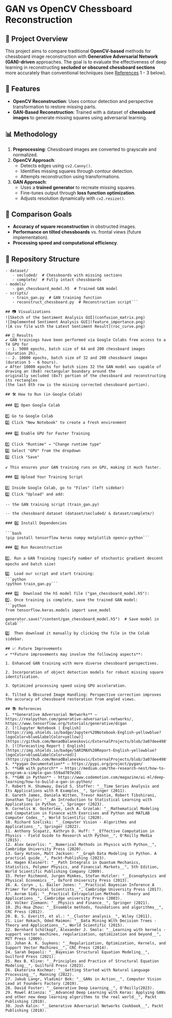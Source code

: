 # GAN vs OpenCV Chessboard Reconstruction

## 📌 Project Overview
This project aims to compare traditional **OpenCV-based** methods for chessboard image reconstruction with
**Generative Adversarial Network (GAN)-driven** approaches. The goal is to evaluate the effectiveness of deep learning 
in reconstructing **secluded or obscured chessboard sections** more accurately than conventional techniques 
(see [References](https://github.com/NenadBalaneskovic/ExternalProjects/tree/main/SARIMAX_Forecasting#-references) 1 - 3 below).

## 🚀 Features
- **OpenCV Reconstruction**: Uses contour detection and perspective transformation to restore missing parts.
- **GAN-Based Reconstruction**: Trained with a dataset of **chessboard images** to generate missing squares using adversarial learning.

## 📊 Methodology
1. **Preprocessing**: Chessboard images are converted to grayscale and normalized.
2. **OpenCV Approach**:
   - Detects edges using `cv2.Canny()`.
   - Identifies missing squares through contour detection.
   - Attempts reconstruction using transformations.
3. **GAN Approach**:
   - Uses a **trained generator** to recreate missing squares.
   - Fine-tunes output through **loss function optimization**.
   - Adjusts resolution dynamically with `cv2.resize()`.

## 🔬 Comparison Goals
- **Accuracy of square reconstruction** in obstructed images.
- **Performance on tilted chessboards** vs. frontal views (future implementation).
- **Processing speed and computational efficiency**.

## 📂 Repository Structure
```plaintext
- dataset/
   - secluded/  # Chessboards with missing sections
   - complete/  # Fully intact chessboards
- models/
   - gan_chessboard_model.h5  # Trained GAN model
- scripts/
   - train_gan.py  # GAN training function
   - reconstruct_chessboard.py  # Reconstruction script```
   
## 📷 Visualizations
![Sketch of the Sentiment Analysis GUI](confusion_matrix.png)  
![Implemented Sentiment Analysis GUI](feature_importance.png)  
![A csv file with the Latest Sentiment Result](roc_curve.png)  

## 🚀 Results  
✔ GAN trainings have been performed via Google Colabs free access to a T4 GPU for  
-- 1. 5000 epochs, batch size of 64 and 200 chessboard images (duration 2h),
-- 2. 10000 epochs, batch size of 32 and 200 chessboard images (duration 5 - 6 hours).
✔ After 10000 epochs for batch sizes 32 the GAN model was capable of draving an (8x8) rectangular boundary around the 
originally secluded (8x7) portion of the chessboard and reconstructing its rectangles
(the last 8th row is the missing corrected chessboard portion).  
   
## 🛠 How to Run (in Google Colab)

### 1️⃣ Open Google Colab  

1️⃣ Go to Google Colab  
2️⃣ Click "New Notebook" to create a fresh environment  

### 2️⃣ Enable GPU for Faster Training  

1️⃣ Click "Runtime" → "Change runtime type"  
2️⃣ Select "GPU" from the dropdown  
3️⃣ Click "Save"

✔ This ensures your GAN training runs on GPU, making it much faster.  

### 3️⃣ Upload Your Training Script  

1️⃣ Inside Google Colab, go to "Files" (left sidebar)  
2️⃣ Click "Upload" and add:

-- the GAN training script (train_gan.py)

-- the chessboard dataset (dataset/secluded/ & dataset/complete/)  

### 4️⃣ Install Dependencies

```bash
!pip install tensorflow keras numpy matplotlib opencv-python```  

### 2️⃣ Run Reconstruction  

1️⃣. Run a GAN Training (specify number of stochastic gradient descent epochs and batch size)  

2️⃣  Load our script and start training:  
```python
!python train_gan.py```

### 3️⃣  Download the h5 model file ("gan_chessboard_model.h5"):
1️⃣. Once training is complete, save the trained GAN model:  
```python
from tensorflow.keras.models import save_model

generator.save("/content/gan_chessboard_model.h5")  # Save model in Colab```  

2️⃣  Then download it manually by clicking the file in the Colab sidebar. 

## 📈 Future Improvements  
✔ **Future improvements may involve the following aspects**:

1. Enhanced GAN training with more diverse chessboard perspectives.

2. Incorporation of object detection models for robust missing square identification.

3. Optimized processing speed using GPU acceleration.

4. Tilted & Obscured Image Handling: Perspective correction improves the accuracy of chessboard restoration from angled views.

## 📚 References
1. **Generative Adversarial Networks** – https://realpython.com/generative-adversarial-networks/, https://www.tensorflow.org/tutorials/generative/dcgan 
2. [![Jupyter Notebook | English](https://img.shields.io/badge/Jupyter%20Notebook-English-yellowblue?logoColor=blue&labelColor=yellow)](https://github.com/NenadBalaneskovic/ExternalProjects/blob/3a07dee498fa12cef3d92f4dcaf146032365b442/SARIMAX_Forecasting/CargoDataSet_Analysis.ipynb)
3. [![Forecasting Report | English](https://img.shields.io/badge/SARIMAX%20Report-English-yellowblue?logoColor=blue&labelColor=red)](https://github.com/NenadBalaneskovic/ExternalProjects/blob/3a07dee498fa12cef3d92f4dcaf146032365b442/SARIMAX_Forecasting/SARIMAX_BoarderCrossingReport.pdf) 
4. **pygan Documentation** – https://pypi.org/project/pygan/
5. **GAN with pytorch** – https://medium.com/the-research-nest/how-to-program-a-simple-gan-559ad707e201
6. **GAN in Python** - https://www.codemotion.com/magazine/ai-ml/deep-learning/how-to-build-a-gan-in-python/
7. Robert H. Shumway, David S. Stoffer: "__Time Series Analysis and Its Applications with R Examples__", Springer (2011).
8. Gareth James, Daniela Witten, Trevor Hastie, Robert Tibshirani, Jonathan Taylor: "__An Introduction to Statistical Learning with Applications in Python__", Springer (2023).
9. Cornelis W. Oosterlee, Lech A. Grzelak: "__Mathematical Modeling and Computation in Finance with Exercises and Python and MATLAB Computer Codes__", World Scientific (2020).
10. Richard Szeliski: "__Computer Vision - Algorithms and Applications__", Springer (2022).
11. Anthony Scopatz, Kathryn D. Huff: "__Effective Computation in Physics - Field Guide to Research with Python__", O'Reilly Media (2015).
12. Alex Gezerlis: "__Numerical Methods in Physics with Python__", Cambridge University Press (2020).
13. Gary Hutson, Matt Jackson: "__Graph Data Modeling in Python. A practical guide__", Packt-Publishing (2023).
14. Hagen Kleinert: "__Path Integrals in Quantum Mechanics, Statistics, Polymer Physics, and Financial Markets__", 5th Edition, World Scientific Publishing Company (2009).
15. Peter Richmond, Jurgen Mimkes, Stefan Hutzler: "__Econophysics and Physical Economics__", Oxford University Press (2013).
16. A. Coryn , L. Bailer Jones: "__Practical Bayesian Inference A Primer for Physical Scientists__", Cambridge University Press (2017).
17. Avram Sidi: "__Practical Extrapolation Methods - Theory and Applications__", Cambridge university Press (2003).
18. Volker Ziemann: "__Physics and Finance__", Springer (2021).
19. Zhi-Hua Zhou: "__Ensemble methods, foundations and algorithms__", CRC Press (2012).
20. B. S. Everitt, et al.: "__Cluster analysis__", Wiley (2011).
21. Lior Rokach, Oded Maimon: "__Data Mining With Decision Trees - Theory and Applications__", World Scientific (2015).
22. Bernhard Schölkopf, Alexander J. Smola: "__Learning with kernels - support vector machines, regularization, optimization and beyond__", MIT Press (2009).
23. Johan A. K. Suykens: "__Regularization, Optimization, Kernels, and Support Vector Machines__", CRC Press (2014).
24. Sarah Depaoli: "__Bayesian Structural Equation Modeling__", Guilford Press (2021).
25. Rex B. Kline: "__Principles and Practice of Structural Equation Modeling__", Guilford Press (2023).
26. Ekaterina Kochmar: "__Getting Started with Natural Language Processing__", Manning (2022).
27. Jakub Langr, Vladimir Bok: "__GANs in Action__", Computer Vision Lead at Founders Factory (2019).
28. David Foster: "__Generative Deep Learning__", O'Reilly(2023).
29. Rowel Atienza: "__Advanced Deep Learning with Keras: Applying GANs and other new deep learning algorithms to the real world__", Packt Publishing (2018).
30. Josh Kalin: "__Generative Adversarial Networks Cookbook__", Packt Publishing (2018).